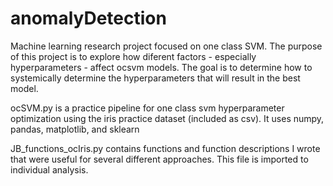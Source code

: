 # anomalyDetection
Machine learning research project focused on one class SVM. The purpose of this project is to explore how diferent factors - especially hyperparameters - affect ocsvm models. The goal is to determine how to systemically determine the hyperparameters that will result in the best model.

ocSVM.py is a practice pipeline for one class svm hyperparameter optimization using the iris practice dataset (included as csv). 
It uses numpy, pandas, matplotlib, and sklearn

JB_functions_ocIris.py contains functions and function descriptions I wrote that were useful for several different approaches. This file is imported to individual analysis.
